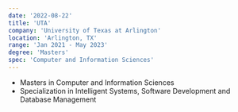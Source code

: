 ```yaml
---
date: '2022-08-22'
title: 'UTA'
company: 'University of Texas at Arlington'
location: 'Arlington, TX'
range: 'Jan 2021 - May 2023'
degree: 'Masters'
spec: 'Computer and Information Sciences'
---
```


- Masters in Computer and Information Sciences
- Specialization in Intelligent Systems, Software Development and Database Management

